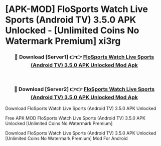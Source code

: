 # [APK-MOD] FloSports  Watch Live Sports (Android TV) 3.5.0 APK Unlocked - [Unlimited Coins No Watermark Premium] xi3rg



<div align="center">
<h3>🔴 Download [Server1] 👉👉 <a href="https://momento.my/?title=FloSports__Watch_Live_Sports_(Android_TV)_3.5.0_APK_Unlocked">FloSports  Watch Live Sports (Android TV) 3.5.0 APK Unlocked Mod Apk</a></h3><br>

<h3>🔴 Download [Server2] 👉👉 <a href="https://momento.my/?title=FloSports__Watch_Live_Sports_(Android_TV)_3.5.0_APK_Unlocked">FloSports  Watch Live Sports (Android TV) 3.5.0 APK Unlocked Mod Apk</a></h3>
</div>



Download FloSports  Watch Live Sports (Android TV) 3.5.0 APK Unlocked 

Free APK MOD FloSports  Watch Live Sports (Android TV) 3.5.0 APK Unlocked [Unlimited Coins No Watermark Premium]

Download FloSports  Watch Live Sports (Android TV) 3.5.0 APK Unlocked [Unlimited Coins No Watermark Premium] Mod For Android
